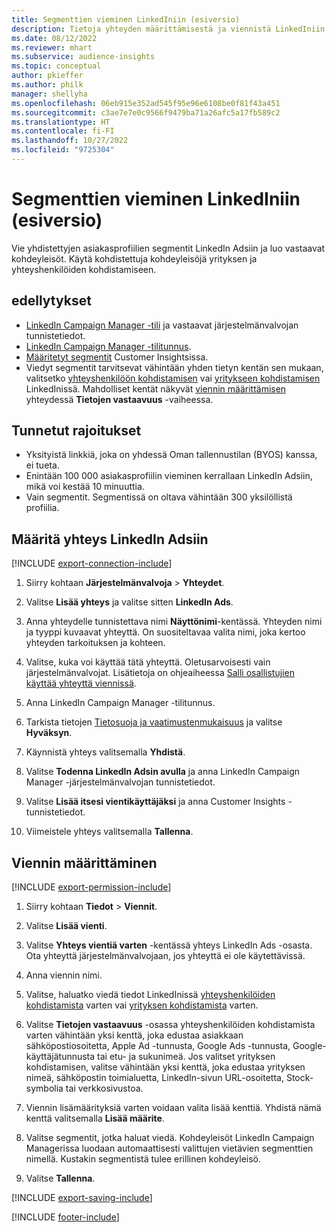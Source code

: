```yaml
---
title: Segmenttien vieminen LinkedIniin (esiversio)
description: Tietoja yhteyden määrittämisestä ja viennistä LinkedIniin.
ms.date: 08/12/2022
ms.reviewer: mhart
ms.subservice: audience-insights
ms.topic: conceptual
author: pkieffer
ms.author: philk
manager: shellyha
ms.openlocfilehash: 06eb915e352ad545f95e96e6108be0f81f43a451
ms.sourcegitcommit: c3ae7e7e0c9566f9479ba71a26afc5a17fb589c2
ms.translationtype: HT
ms.contentlocale: fi-FI
ms.lasthandoff: 10/27/2022
ms.locfileid: "9725304"
---
```

# <a name="export-segments-to-linkedin-ads-preview"></a>Segmenttien vieminen LinkedIniin (esiversio)

Vie yhdistettyjen asiakasprofiilien segmentit LinkedIn Adsiin ja luo vastaavat kohdeyleisöt. Käytä kohdistettuja kohdeyleisöjä yrityksen ja yhteyshenkilöiden kohdistamiseen.

## <a name="prerequisites"></a>edellytykset

- [LinkedIn Campaign Manager -tili](https://business.linkedin.com/marketing-solutions/ads) ja vastaavat järjestelmänvalvojan tunnistetiedot.
- [LinkedIn Campaign Manager -tilitunnus](https://www.linkedin.com/help/lms/answer/a424270).
- [Määritetyt segmentit](segments.md) Customer Insightsissa.
- Viedyt segmentit tarvitsevat vähintään yhden tietyn kentän sen mukaan, valitsetko [yhteyshenkilöön kohdistamisen](https://business.linkedin.com/marketing-solutions/ad-targeting/contact-targeting) vai [yritykseen kohdistamisen](https://business.linkedin.com/marketing-solutions/ad-targeting/account-targeting) LinkedInissä. Mahdolliset kentät näkyvät [viennin määrittämisen](#configure-an-export) yhteydessä **Tietojen vastaavuus** -vaiheessa.

## <a name="known-limitations"></a>Tunnetut rajoitukset

- Yksityistä linkkiä, joka on yhdessä Oman tallennustilan (BYOS) kanssa, ei tueta.
- Enintään 100 000 asiakasprofiilin vieminen kerrallaan LinkedIn Adsiin, mikä voi kestää 10 minuuttia.
- Vain segmentit. Segmentissä on oltava vähintään 300 yksilöllistä profiilia.

## <a name="set-up-connection-to-linkedin-ads"></a>Määritä yhteys LinkedIn Adsiin

[!INCLUDE [export-connection-include](includes/export-connection-admn.md)]

1. Siirry kohtaan **Järjestelmänvalvoja** > **Yhteydet**.

1. Valitse **Lisää yhteys** ja valitse sitten **LinkedIn Ads**.

1. Anna yhteydelle tunnistettava nimi **Näyttönimi**-kentässä. Yhteyden nimi ja tyyppi kuvaavat yhteyttä. On suositeltavaa valita nimi, joka kertoo yhteyden tarkoituksen ja kohteen.

1. Valitse, kuka voi käyttää tätä yhteyttä. Oletusarvoisesti vain järjestelmänvalvojat. Lisätietoja on ohjeaiheessa [Salli osallistujien käyttää yhteyttä viennissä](connections.md#allow-contributors-to-use-a-connection-for-exports).

1. Anna LinkedIn Campaign Manager -tilitunnus.

1. Tarkista tietojen [Tietosuoja ja vaatimustenmukaisuus](connections.md#data-privacy-and-compliance) ja valitse **Hyväksyn**.

1. Käynnistä yhteys valitsemalla **Yhdistä**.

1. Valitse **Todenna LinkedIn Adsin avulla** ja anna LinkedIn Campaign Manager -järjestelmänvalvojan tunnistetiedot.

1. Valitse **Lisää itsesi vientikäyttäjäksi** ja anna Customer Insights -tunnistetiedot.

1. Viimeistele yhteys valitsemalla **Tallenna**.

## <a name="configure-an-export"></a>Viennin määrittäminen

[!INCLUDE [export-permission-include](includes/export-permission.md)]

1. Siirry kohtaan **Tiedot** > **Viennit**.

1. Valitse **Lisää vienti**.

1. Valitse **Yhteys vientiä varten** -kentässä yhteys LinkedIn Ads -osasta. Ota yhteyttä järjestelmänvalvojaan, jos yhteyttä ei ole käytettävissä.

1. Anna viennin nimi.

1. Valitse, haluatko viedä tiedot LinkedInissä [yhteyshenkilöiden kohdistamista](https://business.linkedin.com/marketing-solutions/ad-targeting/contact-targeting) varten vai [yrityksen kohdistamista](https://business.linkedin.com/marketing-solutions/ad-targeting/account-targeting) varten.

1. Valitse **Tietojen vastaavuus** -osassa yhteyshenkilöiden kohdistamista varten vähintään yksi kenttä, joka edustaa asiakkaan sähköpostiosoitetta, Apple Ad -tunnusta, Google Ads -tunnusta, Google-käyttäjätunnusta tai etu- ja sukunimeä. Jos valitset yrityksen kohdistamisen, valitse vähintään yksi kenttä, joka edustaa yrityksen nimeä, sähköpostin toimialuetta, LinkedIn-sivun URL-osoitetta, Stock-symbolia tai verkkosivustoa.

1. Viennin lisämäärityksiä varten voidaan valita lisää kenttiä. Yhdistä nämä kenttä valitsemalla **Lisää määrite**.

1. Valitse segmentit, jotka haluat viedä. Kohdeyleisöt LinkedIn Campaign Managerissa luodaan automaattisesti valittujen vietävien segmenttien nimellä. Kustakin segmentistä tulee erillinen kohdeyleisö.

1. Valitse **Tallenna**.

[!INCLUDE [export-saving-include](includes/export-saving.md)]

[!INCLUDE [footer-include](includes/footer-banner.md)]
